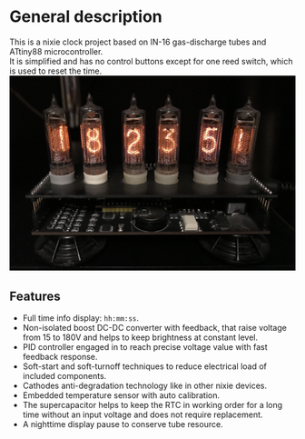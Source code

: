# General description
This is a nixie clock project based on IN-16 gas-discharge tubes and ATtiny88 microcontroller.  
It is simplified and has no control buttons except for one reed switch, which is used to reset the time.
![Clock common view](Images/Clock.JPG)

## Features
* Full time info display: `hh:mm:ss`.
* Non-isolated boost DC-DC converter with feedback, that raise voltage from 15 to 180V
and helps to keep brightness at constant level.
* PID controller engaged in to reach precise voltage value with fast feedback response.
* Soft-start and soft-turnoff techniques to reduce electrical load of included components.
* Cathodes anti-degradation technology like in other nixie devices.
* Embedded temperature sensor with auto calibration.
* The supercapacitor helps to keep the RTC in working order for a long time without an input voltage and does not require replacement.
* A nighttime display pause to conserve tube resource.
